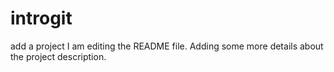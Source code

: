 # introgit
add a project
I am editing the README file. Adding some more details about the project description.
